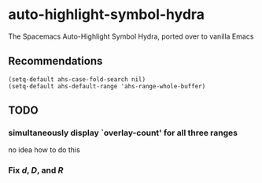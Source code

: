 # auto-highlight-symbol-hydra
The Spacemacs Auto-Highlight Symbol Hydra, ported over to vanilla Emacs

## Recommendations

```elisp
(setq-default ahs-case-fold-search nil)
(setq-default ahs-default-range 'ahs-range-whole-buffer)
```

## TODO

### simultaneously display `overlay-count' for all three ranges

no idea how to do this

### Fix _d_, _D_, and _R_
